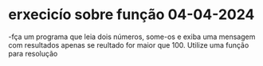# erxecicío sobre função 04-04-2024

-fça um programa que leia dois números, some-os e exiba uma mensagem com resultados apenas se  reultado for maior que 100. Utilize uma função para resolução
